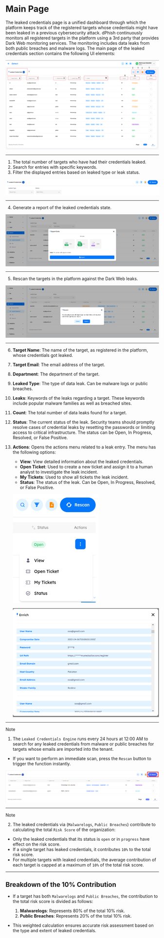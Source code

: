 # Main Page

The leaked credentials page is a unified dashboard through which the platform keeps track of the registered targets whose credentials might have been leaked in a previous cybersecurity attack. dPhish continuously monitors all registered targets in the platform using a 3rd party that provides Dark Web monitoring services. The monitoring includes data leaks from both public breaches and malware logs.
The main page of the leaked credentials section contains the following UI elements:

![Detect-Phish leaked credentials main!](../../assets/detect/leakedCredentials/main.png "Detect-Phish leaked credentials main")

---

1. The total number of targets who have had their credentials leaked.
2. Search for entries with specific keywords.
3. Filter the displayed entries based on leaked type or leak status.

![Detect-Phish leaked credentials filters!](../../assets/detect/leakedCredentials/filters_list.png "Detect-Phish leaked credentials filters")

---

4. Generate a report of the leaked credentials state.

![Detect-Phish leaked credentials reports!](../../assets/detect/leakedCredentials/export_reports.png "Detect-Phish leaked credentials reports")

---

5. Rescan the targets in the platform against the Dark Web leaks.

![Detect-Phish leaked credentials rescan!](../../assets/detect/leakedCredentials/rescan_leaked.png "Detect-Phish leaked credentials rescan")

---

6. **Target Name**: The name of the target, as registered in the platform, whose credentials got leaked.
7. **Target Email**: The email address of the target.
8. **Department**: The department of the target.
9. **Leaked Type**: The type of data leak. Can be malware logs or public breaches.
10. **Leaks**: Keywords of the leaks regarding a target. These keywords include popular malware families as well as breached sites.
11. **Count**: The total number of data leaks found for a target.
12. **Status**: The current status of the leak. Security teams should promptly resolve cases of credential leaks by resetting the passwords or limiting access to critical infrastructure. The status can be Open, In Progress, Resolved, or False Positive.
13. **Actions**: Opens the actions menu related to a leak entry. The menu has the following options:
    - **View**: View detailed information about the leaked credentials.
    - **Open Ticket**: Used to create a new ticket and assign it to a human analyst to investigate the leak incident.
    - **My Tickets**: Used to show all tickets the leak incident.
    - **Status**: The status of the leak. Can be Open, In Progress, Resolved, or False Positive.

    ![Detect-Phish leaked credentials actions!](../../assets/detect/leakedCredentials/actions.png "Detect-Phish leaked credentials actions")

    ![Detect-Phish leaked credentials enrich!](../../assets/detect/leakedCredentials/enrich.png "Detect-Phish leaked credentials enrich")

---

> [!NOTE]
> 1. The `Leaked Credentials Engine` runs every 24 hours at 12:00 AM to search for any leaked credentials from malware or public breaches for targets whose emails are imported into the tenant.
- If you want to perform an immediate scan, press the `Rescan` button to trigger the function instantly.

![Detect-Phish leaked credentials rescan!](../../assets/detect/leakedCredentials/rescan.png "Detect-Phish leaked credentials rescan")

---

> [!NOTE]
> 2. The leaked credentials via (`Malwarelogs`, `Public Breaches`) contribute to calculating the total `Risk Score` of the organization:
- Only the leaked credentials that its status is `open` or in `progress` have effect on the risk score.
- If a single target has leaked credentials, it contributes `10%` to the total risk score.
- For multiple targets with leaked credentials, the average contribution of each target is capped at a maximum of `10%` of the total risk score.

---

## Breakdown of the 10% Contribution

 - If a target has both `Malwarelogs` and `Public Breaches`, the contribution to the total risk score is divided as follows:

    1. **Malwarelogs**: Represents 80% of the total 10% risk.
    2. **Public Breaches**: Represents 20% of the total 10% risk.

- This weighted calculation ensures accurate risk assessment based on the type and extent of leaked credentials.